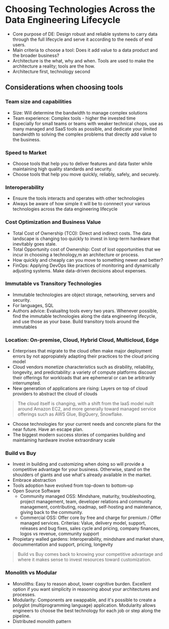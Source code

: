 # Choosing Technologies Across the Data Engineering Lifecycle
- Core purpose of DE: Design robust and reliable systems to carry data through the full lifecycle and serve it according to the needs of end users.
- Main criteria to choose a tool: Does it add value to a data product and the broader business?
- Architecture is the what, why and when. Tools are used to make the architecture a reality; tools are the how.
- Architecture first, technology second
## Considerations when choosing tools
### Team size and capabilities
- Size: Will determine the bandwidth to manage complex solutions
- Team experience: Complex tools - higher the invested time
- Especially for small teams or teams with weaker technical chops, use as many managed and SaaS tools as possible, and dedicate your limited bandwidth to solving the complex problems that directly add value to the business.
### Speed to Market
- Choose tools that help you to deliver features and data faster while maintaining high quality standards and security.
- Choose tools that help you move quickly, reliably, safely, and securely.
### Interoperability
- Ensure the tools interacts and operates with other technologies
- Always be aware of how simple it will be to connnect your various technologies across the data engineering lifecycle
### Cost Optimization and Business Value
- Total Cost of Ownership (TCO): Direct and indirect costs. The data landscape is changing too quickly to invest in long-term hardware that inevitably goes stale.
- Total Opportunity cost of Ownership: Cost of lost opportunities that we incur in choosing a technology,m an architecture or process.
- How quickly and cheaply can you move to something newer and better?
- FinOps: Applying DevOps like practices of monitoring and dynamically adjusting systems. Make data-driven decisions about expenses.
### Immutable vs Transitory Technologies
- Immutable technologies are object storage, networking, servers and security.
- For languages, SQL
- Authors advice: Evaluaitng tools every two years. Whenever possible, find the immutable technologies along the data engineering lifecycle, and use those as your base. Build transitory tools around the immutables
### Location: On-premise, Cloud, Hybrid Cloud, Multicloud, Edge
- Enterprises that migrate to the cloud often make major deployment errors by not appropiately adapting their practices to the cloud pricing model
- Cloud vendors monetize characteristics such as dirability, reliability, longevity, and predictability: a variety of compute platforms discount their offerings for workloads that are ephemeral or can be arbitrarily interrumpted.
- New generation of applications are rising: Layers on top of cloud providers to abstract the cloud of clouds
> The cloud itself is changing, with a shift from the IaaS model nuilt around Amazon EC2, and more generally toward managed service offerings such as AWS Glue, BigQuery, Snowflake.
- Choose technologies for your current needs and concrete plans for the near future. Have an escape plan.
- The biggest modern success stories of companies building and maintaining hardware involve extraordinary scale
### Build vs Buy
- Invest in building and customizing when doing so will provide a competitive advantage for your business. Otherwise, stand on the shoulders of giants and use what's already available in the market.
- Embrace abstraction
- Tools adoption have evolved from top-down to bottom-up
- Open Source Software
    - Community managed OSS: Mindshare, maturity, troubleshooting, project management, team, developer relations and community management, contributing, roadmap, self-hosting and maintenance, giving back to the community.
    - Commercial OSS: Offer core by free and charge for premium / Offer managed services. Criterias: Value, delivery model, support, releases and bug fixes, sales cycle and pricing, company finances, logos vs revenue, community support
- Propietary walled gardens: Interoperability, mindshare and market share, docummentation and support, pricing, longevity
> Build vs Buy comes back to knowing your competitive advantage and where it makes sense to invest resources toward customization.
### Monolith vs Modular
- Monoliths: Easy to reason about, lower cognitive burden. Excellent option if you want simplicity in reasoning about your architectures and processes.
- Modularity: Components are swappable, and it's possible to create a polyglot (multiprogramming language) application. Modularity allows engineers to choose the best technology for each job or step along the pipeline.
- Distributed monolith pattern
